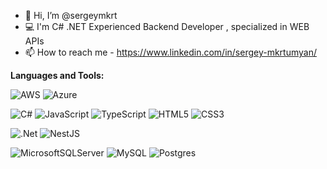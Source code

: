 - 👋 Hi, I’m @sergeymkrt
- 💻 I'm C# .NET Experienced Backend Developer , specialized in WEB APIs
- 📫 How to reach me - https://www.linkedin.com/in/sergey-mkrtumyan/


**Languages and Tools:** 

![AWS](https://img.shields.io/badge/AWS-%23FF9900.svg?style=for-the-badge&logo=amazon-aws&logoColor=white)
![Azure](https://img.shields.io/badge/azure-%230072C6.svg?style=for-the-badge&logo=microsoftazure&logoColor=white)

![C#](https://img.shields.io/badge/c%23-%23239120.svg?style=for-the-badge&logo=c-sharp&logoColor=white)
![JavaScript](https://img.shields.io/badge/javascript-%23323330.svg?style=for-the-badge&logo=javascript&logoColor=%23F7DF1E)
![TypeScript](https://img.shields.io/badge/typescript-%23007ACC.svg?style=for-the-badge&logo=typescript&logoColor=white)
![HTML5](https://img.shields.io/badge/html5-%23E34F26.svg?style=for-the-badge&logo=html5&logoColor=white)
![CSS3](https://img.shields.io/badge/css3-%231572B6.svg?style=for-the-badge&logo=css3&logoColor=white)

![.Net](https://img.shields.io/badge/.NET-5C2D91?style=for-the-badge&logo=.net&logoColor=white)
![NestJS](https://img.shields.io/badge/nestjs-%23E0234E.svg?style=for-the-badge&logo=nestjs&logoColor=white)

![MicrosoftSQLServer](https://img.shields.io/badge/Microsoft%20SQL%20Server-CC2927?style=for-the-badge&logo=microsoft%20sql%20server&logoColor=white)
![MySQL](https://img.shields.io/badge/mysql-%2300f.svg?style=for-the-badge&logo=mysql&logoColor=white)
![Postgres](https://img.shields.io/badge/postgres-%23316192.svg?style=for-the-badge&logo=postgresql&logoColor=white)


<!-- ![Sergeymkrt's GitHub stats](https://github-readme-stats.vercel.app/api?username=sergeymkrt&count_private=true)
![Top Langs](https://github-readme-stats.vercel.app/api/top-langs/?username=sergeymkrt&hide=TeX&layout=compact) -->

<!---
sergeymkrt/sergeymkrt is a ✨ special ✨ repository because its `README.md` (this file) appears on your GitHub profile.
You can click the Preview link to take a look at your changes.
--->
